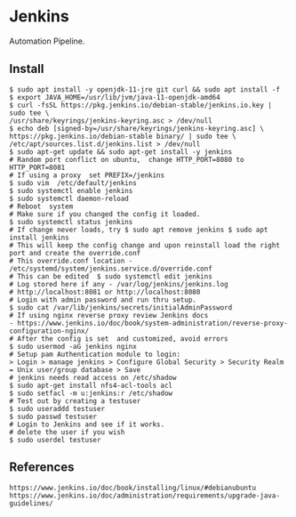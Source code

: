 Jenkins
=======

Automation Pipeline. 

Install
-------

    $ sudo apt install -y openjdk-11-jre git curl && sudo apt install -f 
    $ export JAVA_HOME=/usr/lib/jvm/java-11-openjdk-amd64
    $ curl -fsSL https://pkg.jenkins.io/debian-stable/jenkins.io.key | sudo tee \
    /usr/share/keyrings/jenkins-keyring.asc > /dev/null
    $ echo deb [signed-by=/usr/share/keyrings/jenkins-keyring.asc] \
    https://pkg.jenkins.io/debian-stable binary/ | sudo tee \
    /etc/apt/sources.list.d/jenkins.list > /dev/null
    $ sudo apt-get update && sudo apt-get install -y jenkins
    # Random port conflict on ubuntu,  change HTTP_PORT=8080 to HTTP_PORT=8081
    # If using a proxy  set PREFIX=/jenkins
    $ sudo vim  /etc/default/jenkins
    $ sudo systemctl enable jenkins
    $ sudo systemctl daemon-reload
    # Reboot  system
    # Make sure if you changed the config it loaded.
    $ sudo systemctl status jenkins
    # If change never loads, try $ sudo apt remove jenkins $ sudo apt install jenkins
    # This will keep the config change and upon reinstall load the right port and create the override.conf
    # This override.conf location -  /etc/systemd/system/jenkins.service.d/override.conf
    # This can be edited  $ sudo systemctl edit jenkins
    # Log stored here if any - /var/log/jenkins/jenkins.log
    # http://localhost:8081 or http://localhost:8080
    # Login with admin password and run thru setup. 
    $ sudo cat /var/lib/jenkins/secrets/initialAdminPassword
    # If using nginx reverse proxy review Jenkins docs
    - https://www.jenkins.io/doc/book/system-administration/reverse-proxy-configuration-nginx/
    # After the config is set  and customized, avoid errors
    $ sudo usermod -aG jenkins nginx
    # Setup pam Authentication module to login:
    > Login > manage jenkins > Configure Global Security > Security Realm = Unix user/group database > Save
    # jenkins needs read access on /etc/shadow 
    $ sudo apt-get install nfs4-acl-tools acl
    $ sudo setfacl -m u:jenkins:r /etc/shadow
    # Test out by creating a testuser
    $ sudo useraddd testuser
    $ sudo passwd testuser
    # Login to Jenkins and see if it works.
    # delete the user if you wish
    $ sudo userdel testuser

References
----------

    https://www.jenkins.io/doc/book/installing/linux/#debianubuntu
    https://www.jenkins.io/doc/administration/requirements/upgrade-java-guidelines/
